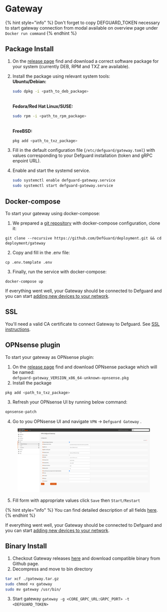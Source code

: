 # Gateway

{% hint style="info" %}
Don't forget to copy DEFGUARD\_TOKEN necessary to start gateway connection from modal available on overview page under `Docker run command`
{% endhint %}

## Package Install

1. On the [release page](https://github.com/DefGuard/gateway/releases) find and download a correct software package for your system (currently DEB, RPM and TXZ are available).
2.  Install the package using relevant system tools:\
    **Ubuntu/Debian:**

    ```bash
    sudo dpkg -i <path_to_deb_package>
    ```

    \
    **Fedora/Red Hat Linux/SUSE:**

    ```bash
    sudo rpm -i <path_to_rpm_package>
    ```

    \
    **FreeBSD:**

    ```bash
    pkg add <path_to_txz_package>
    ```
3. Fill in the default configuration file (`/etc/defguard/gateway.toml`) with values corresponding to your Defguard installation (token and gRPC enpoint URL).
4.  Enable and start the systemd service.

    ```bash
    sudo systemctl enable defguard-gateway.service
    sudo systemctl start defguard-gateway.service
    ```

## Docker-compose

To start your gateway using docker-compose:

1. We prepared a [git repository](https://github.com/DefGuard/deployment) with docker-compose configuration, clone it:

```
git clone --recursive https://github.com/DefGuard/deployment.git && cd deployment/gateway
```

2. Copy and fill in the .env file:

```
cp .env.template .env
```

3. Finally, run the service with docker-compose:

```
docker-compose up
```

If everything went well, your Gateway should be connected to Defguard and you can start [adding new devices to your network](../../../features/setting-up-your-instance/features/wireguard/adding-wireguard-devices.md).

## SSL

You'll need a valid CA certificate to connect Gateway to Defguard. See [SSL instructions](https://defguard.gitbook.io/defguard/features/setting-up-your-instance/docker-compose#ssl-setup).

## OPNsense plugin

To start your gateway as OPNsense plugin:

1. On the [release page](https://github.com/DefGuard/gateway/releases) find and download OPNsense package which will be named: \
   `defguard-gateway_VERSION_x86_64-unknown-opnsense.pkg`
2. Install the package

```bash
pkg add <path_to_txz_package>
```

3. Refresh your OPNsense UI by running below command:

```bash
opnsense-patch
```

4. Go to you OPNsense UI and navigate `VPN` -> `Defguard Gateway` .

<figure><img src="../../../.gitbook/assets/OPNSense Plugin.png" alt=""><figcaption></figcaption></figure>

5. Fill form with appropriate values click `Save` then `Start/Restart`&#x20;

{% hint style="info" %}
You can find detailed description of all fields [here](../../../features/setting-up-your-instance/configuration.md#gateway-configuration).
{% endhint %}

If everything went well, your Gateway should be connected to Defguard and you can start [adding new devices to your network](../../../features/setting-up-your-instance/features/wireguard/adding-wireguard-devices.md).

## Binary Install

1. Checkout Gateway releases [here](https://github.com/DefGuard/gateway/releases) and download compatible binary from Github page.
2. Decompress and move to bin directory

```sh
tar xcf ./gateway.tar.gz
sudo chmod +x gateway
sudo mv gateway /usr/bin/
```

3. Start gateway `gateway -g <CORE_GRPC_URL:GRPC_PORT> -t <DEFGUARD_TOKEN>`
